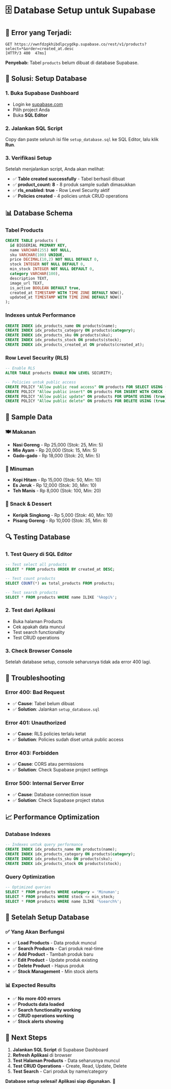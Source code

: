 # 🗄️ Database Setup untuk Supabase

## 🚨 **Error yang Terjadi:**
```
GET https://vwnfdzgkhibdlpcygdkp.supabase.co/rest/v1/products?select=*&order=created_at.desc
[HTTP/3 400  47ms]
```

**Penyebab:** Tabel `products` belum dibuat di database Supabase.

## 🔧 **Solusi: Setup Database**

### **1. Buka Supabase Dashboard**
- Login ke [supabase.com](https://supabase.com)
- Pilih project Anda
- Buka **SQL Editor**

### **2. Jalankan SQL Script**
Copy dan paste seluruh isi file `setup_database.sql` ke SQL Editor, lalu klik **Run**.

### **3. Verifikasi Setup**
Setelah menjalankan script, Anda akan melihat:
- ✅ **Table created successfully** - Tabel berhasil dibuat
- ✅ **product_count: 8** - 8 produk sample sudah dimasukkan
- ✅ **rls_enabled: true** - Row Level Security aktif
- ✅ **Policies created** - 4 policies untuk CRUD operations

## 📊 **Database Schema**

### **Tabel Products**
```sql
CREATE TABLE products (
  id BIGSERIAL PRIMARY KEY,
  name VARCHAR(255) NOT NULL,
  sku VARCHAR(100) UNIQUE,
  price DECIMAL(10,2) NOT NULL DEFAULT 0,
  stock INTEGER NOT NULL DEFAULT 0,
  min_stock INTEGER NOT NULL DEFAULT 0,
  category VARCHAR(100),
  description TEXT,
  image_url TEXT,
  is_active BOOLEAN DEFAULT true,
  created_at TIMESTAMP WITH TIME ZONE DEFAULT NOW(),
  updated_at TIMESTAMP WITH TIME ZONE DEFAULT NOW()
);
```

### **Indexes untuk Performance**
```sql
CREATE INDEX idx_products_name ON products(name);
CREATE INDEX idx_products_category ON products(category);
CREATE INDEX idx_products_sku ON products(sku);
CREATE INDEX idx_products_stock ON products(stock);
CREATE INDEX idx_products_created_at ON products(created_at);
```

### **Row Level Security (RLS)**
```sql
-- Enable RLS
ALTER TABLE products ENABLE ROW LEVEL SECURITY;

-- Policies untuk public access
CREATE POLICY "Allow public read access" ON products FOR SELECT USING (true);
CREATE POLICY "Allow public insert" ON products FOR INSERT WITH CHECK (true);
CREATE POLICY "Allow public update" ON products FOR UPDATE USING (true);
CREATE POLICY "Allow public delete" ON products FOR DELETE USING (true);
```

## 🎯 **Sample Data**

### **🍽️ Makanan**
- **Nasi Goreng** - Rp 25,000 (Stok: 25, Min: 5)
- **Mie Ayam** - Rp 20,000 (Stok: 15, Min: 5)
- **Gado-gado** - Rp 18,000 (Stok: 20, Min: 5)

### **🥤 Minuman**
- **Kopi Hitam** - Rp 15,000 (Stok: 50, Min: 10)
- **Es Jeruk** - Rp 12,000 (Stok: 30, Min: 10)
- **Teh Manis** - Rp 8,000 (Stok: 100, Min: 20)

### **🍿 Snack & Dessert**
- **Keripik Singkong** - Rp 5,000 (Stok: 40, Min: 10)
- **Pisang Goreng** - Rp 10,000 (Stok: 35, Min: 8)

## 🔍 **Testing Database**

### **1. Test Query di SQL Editor**
```sql
-- Test select all products
SELECT * FROM products ORDER BY created_at DESC;

-- Test count products
SELECT COUNT(*) as total_products FROM products;

-- Test search products
SELECT * FROM products WHERE name ILIKE '%kopi%';
```

### **2. Test dari Aplikasi**
- Buka halaman Products
- Cek apakah data muncul
- Test search functionality
- Test CRUD operations

### **3. Check Browser Console**
Setelah database setup, console seharusnya tidak ada error 400 lagi.

## 🚨 **Troubleshooting**

### **Error 400: Bad Request**
- ✅ **Cause**: Tabel belum dibuat
- ✅ **Solution**: Jalankan `setup_database.sql`

### **Error 401: Unauthorized**
- ✅ **Cause**: RLS policies terlalu ketat
- ✅ **Solution**: Policies sudah diset untuk public access

### **Error 403: Forbidden**
- ✅ **Cause**: CORS atau permissions
- ✅ **Solution**: Check Supabase project settings

### **Error 500: Internal Server Error**
- ✅ **Cause**: Database connection issue
- ✅ **Solution**: Check Supabase project status

## 📈 **Performance Optimization**

### **Database Indexes**
```sql
-- Indexes untuk query performance
CREATE INDEX idx_products_name ON products(name);
CREATE INDEX idx_products_category ON products(category);
CREATE INDEX idx_products_sku ON products(sku);
CREATE INDEX idx_products_stock ON products(stock);
```

### **Query Optimization**
```sql
-- Optimized queries
SELECT * FROM products WHERE category = 'Minuman';
SELECT * FROM products WHERE stock <= min_stock;
SELECT * FROM products WHERE name ILIKE '%search%';
```

## 🎉 **Setelah Setup Database**

### **✅ Yang Akan Berfungsi**
- ✅ **Load Products** - Data produk muncul
- ✅ **Search Products** - Cari produk real-time
- ✅ **Add Product** - Tambah produk baru
- ✅ **Edit Product** - Update produk existing
- ✅ **Delete Product** - Hapus produk
- ✅ **Stock Management** - Min stock alerts

### **📊 Expected Results**
- ✅ **No more 400 errors**
- ✅ **Products data loaded**
- ✅ **Search functionality working**
- ✅ **CRUD operations working**
- ✅ **Stock alerts showing**

## 🚀 **Next Steps**

1. **Jalankan SQL Script** di Supabase Dashboard
2. **Refresh Aplikasi** di browser
3. **Test Halaman Products** - Data seharusnya muncul
4. **Test CRUD Operations** - Create, Read, Update, Delete
5. **Test Search** - Cari produk by name/category

**Database setup selesai! Aplikasi siap digunakan.** 🎉
